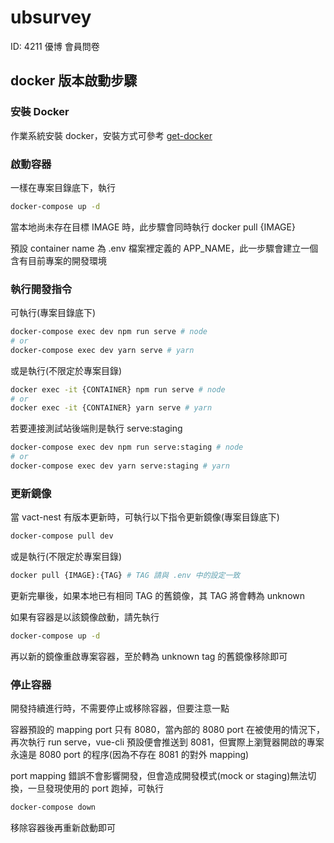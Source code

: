 # ubsurvey

ID: 4211 優博 會員問卷

## docker 版本啟動步驟

### 安裝 Docker

作業系統安裝 docker，安裝方式可參考 [get-docker](https://docs.docker.com/get-docker/)

### 啟動容器

一樣在專案目錄底下，執行

```bash
docker-compose up -d
```

當本地尚未存在目標 IMAGE 時，此步驟會同時執行 docker pull {IMAGE}

預設 container name 為 .env 檔案裡定義的 APP_NAME，此一步驟會建立一個含有目前專案的開發環境

### 執行開發指令

可執行(專案目錄底下)

```bash
docker-compose exec dev npm run serve # node
# or
docker-compose exec dev yarn serve # yarn
```

或是執行(不限定於專案目錄)

```bash
docker exec -it {CONTAINER} npm run serve # node
# or
docker exec -it {CONTAINER} yarn serve # yarn
```

若要連接測試站後端則是執行 serve:staging

```bash
docker-compose exec dev npm run serve:staging # node
# or
docker-compose exec dev yarn serve:staging # yarn
```

### 更新鏡像

當 vact-nest 有版本更新時，可執行以下指令更新鏡像(專案目錄底下)

```bash
docker-compose pull dev
```

或是執行(不限定於專案目錄)

```bash
docker pull {IMAGE}:{TAG} # TAG 請與 .env 中的設定一致
```

更新完畢後，如果本地已有相同 TAG 的舊鏡像，其 TAG 將會轉為 unknown

如果有容器是以該鏡像啟動，請先執行

```bash
docker-compose up -d
```

再以新的鏡像重啟專案容器，至於轉為 unknown tag 的舊鏡像移除即可

### 停止容器

開發持續進行時，不需要停止或移除容器，但要注意一點

容器預設的 mapping port 只有 8080，當內部的 8080 port 在被使用的情況下，再次執行 run serve，vue-cli 預設便會推送到 8081，但實際上瀏覽器開啟的專案永遠是 8080 port 的程序(因為不存在 8081 的對外 mapping)

port mapping 錯誤不會影響開發，但會造成開發模式(mock or staging)無法切換，一旦發現使用的 port 跑掉，可執行

```bash
docker-compose down
```

移除容器後再重新啟動即可
